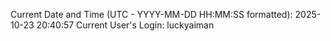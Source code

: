Current Date and Time (UTC - YYYY-MM-DD HH:MM:SS formatted): 2025-10-23 20:40:57
Current User's Login: luckyaiman
